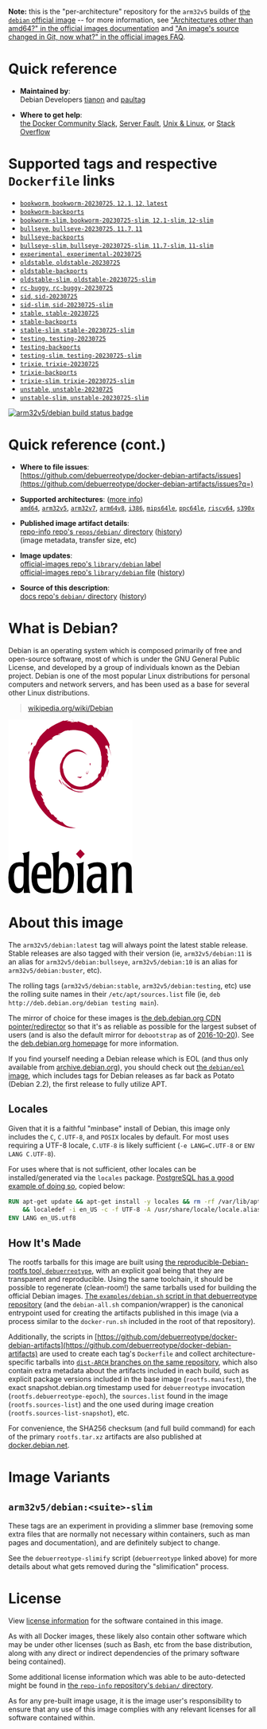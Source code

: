 <!--

********************************************************************************

WARNING:

    DO NOT EDIT "debian/README.md"

    IT IS AUTO-GENERATED

    (from the other files in "debian/" combined with a set of templates)

********************************************************************************

-->

**Note:** this is the "per-architecture" repository for the `arm32v5` builds of [the `debian` official image](https://hub.docker.com/_/debian) -- for more information, see ["Architectures other than amd64?" in the official images documentation](https://github.com/docker-library/official-images#architectures-other-than-amd64) and ["An image's source changed in Git, now what?" in the official images FAQ](https://github.com/docker-library/faq#an-images-source-changed-in-git-now-what).

# Quick reference

-	**Maintained by**:  
	Debian Developers [tianon](https://qa.debian.org/developer.php?login=tianon) and [paultag](https://qa.debian.org/developer.php?login=paultag)

-	**Where to get help**:  
	[the Docker Community Slack](https://dockr.ly/comm-slack), [Server Fault](https://serverfault.com/help/on-topic), [Unix & Linux](https://unix.stackexchange.com/help/on-topic), or [Stack Overflow](https://stackoverflow.com/help/on-topic)

# Supported tags and respective `Dockerfile` links

-	[`bookworm`, `bookworm-20230725`, `12.1`, `12`, `latest`](https://github.com/debuerreotype/docker-debian-artifacts/blob/56ed7dc21f7a4b1a9fe6e625ec319902dc5c6d73/bookworm/Dockerfile)
-	[`bookworm-backports`](https://github.com/debuerreotype/docker-debian-artifacts/blob/56ed7dc21f7a4b1a9fe6e625ec319902dc5c6d73/bookworm/backports/Dockerfile)
-	[`bookworm-slim`, `bookworm-20230725-slim`, `12.1-slim`, `12-slim`](https://github.com/debuerreotype/docker-debian-artifacts/blob/56ed7dc21f7a4b1a9fe6e625ec319902dc5c6d73/bookworm/slim/Dockerfile)
-	[`bullseye`, `bullseye-20230725`, `11.7`, `11`](https://github.com/debuerreotype/docker-debian-artifacts/blob/56ed7dc21f7a4b1a9fe6e625ec319902dc5c6d73/bullseye/Dockerfile)
-	[`bullseye-backports`](https://github.com/debuerreotype/docker-debian-artifacts/blob/56ed7dc21f7a4b1a9fe6e625ec319902dc5c6d73/bullseye/backports/Dockerfile)
-	[`bullseye-slim`, `bullseye-20230725-slim`, `11.7-slim`, `11-slim`](https://github.com/debuerreotype/docker-debian-artifacts/blob/56ed7dc21f7a4b1a9fe6e625ec319902dc5c6d73/bullseye/slim/Dockerfile)
-	[`experimental`, `experimental-20230725`](https://github.com/debuerreotype/docker-debian-artifacts/blob/56ed7dc21f7a4b1a9fe6e625ec319902dc5c6d73/experimental/Dockerfile)
-	[`oldstable`, `oldstable-20230725`](https://github.com/debuerreotype/docker-debian-artifacts/blob/56ed7dc21f7a4b1a9fe6e625ec319902dc5c6d73/oldstable/Dockerfile)
-	[`oldstable-backports`](https://github.com/debuerreotype/docker-debian-artifacts/blob/56ed7dc21f7a4b1a9fe6e625ec319902dc5c6d73/oldstable/backports/Dockerfile)
-	[`oldstable-slim`, `oldstable-20230725-slim`](https://github.com/debuerreotype/docker-debian-artifacts/blob/56ed7dc21f7a4b1a9fe6e625ec319902dc5c6d73/oldstable/slim/Dockerfile)
-	[`rc-buggy`, `rc-buggy-20230725`](https://github.com/debuerreotype/docker-debian-artifacts/blob/56ed7dc21f7a4b1a9fe6e625ec319902dc5c6d73/rc-buggy/Dockerfile)
-	[`sid`, `sid-20230725`](https://github.com/debuerreotype/docker-debian-artifacts/blob/56ed7dc21f7a4b1a9fe6e625ec319902dc5c6d73/sid/Dockerfile)
-	[`sid-slim`, `sid-20230725-slim`](https://github.com/debuerreotype/docker-debian-artifacts/blob/56ed7dc21f7a4b1a9fe6e625ec319902dc5c6d73/sid/slim/Dockerfile)
-	[`stable`, `stable-20230725`](https://github.com/debuerreotype/docker-debian-artifacts/blob/56ed7dc21f7a4b1a9fe6e625ec319902dc5c6d73/stable/Dockerfile)
-	[`stable-backports`](https://github.com/debuerreotype/docker-debian-artifacts/blob/56ed7dc21f7a4b1a9fe6e625ec319902dc5c6d73/stable/backports/Dockerfile)
-	[`stable-slim`, `stable-20230725-slim`](https://github.com/debuerreotype/docker-debian-artifacts/blob/56ed7dc21f7a4b1a9fe6e625ec319902dc5c6d73/stable/slim/Dockerfile)
-	[`testing`, `testing-20230725`](https://github.com/debuerreotype/docker-debian-artifacts/blob/56ed7dc21f7a4b1a9fe6e625ec319902dc5c6d73/testing/Dockerfile)
-	[`testing-backports`](https://github.com/debuerreotype/docker-debian-artifacts/blob/56ed7dc21f7a4b1a9fe6e625ec319902dc5c6d73/testing/backports/Dockerfile)
-	[`testing-slim`, `testing-20230725-slim`](https://github.com/debuerreotype/docker-debian-artifacts/blob/56ed7dc21f7a4b1a9fe6e625ec319902dc5c6d73/testing/slim/Dockerfile)
-	[`trixie`, `trixie-20230725`](https://github.com/debuerreotype/docker-debian-artifacts/blob/56ed7dc21f7a4b1a9fe6e625ec319902dc5c6d73/trixie/Dockerfile)
-	[`trixie-backports`](https://github.com/debuerreotype/docker-debian-artifacts/blob/56ed7dc21f7a4b1a9fe6e625ec319902dc5c6d73/trixie/backports/Dockerfile)
-	[`trixie-slim`, `trixie-20230725-slim`](https://github.com/debuerreotype/docker-debian-artifacts/blob/56ed7dc21f7a4b1a9fe6e625ec319902dc5c6d73/trixie/slim/Dockerfile)
-	[`unstable`, `unstable-20230725`](https://github.com/debuerreotype/docker-debian-artifacts/blob/56ed7dc21f7a4b1a9fe6e625ec319902dc5c6d73/unstable/Dockerfile)
-	[`unstable-slim`, `unstable-20230725-slim`](https://github.com/debuerreotype/docker-debian-artifacts/blob/56ed7dc21f7a4b1a9fe6e625ec319902dc5c6d73/unstable/slim/Dockerfile)

[![arm32v5/debian build status badge](https://img.shields.io/jenkins/s/https/doi-janky.infosiftr.net/job/multiarch/job/arm32v5/job/debian.svg?label=arm32v5/debian%20%20build%20job)](https://doi-janky.infosiftr.net/job/multiarch/job/arm32v5/job/debian/)

# Quick reference (cont.)

-	**Where to file issues**:  
	[https://github.com/debuerreotype/docker-debian-artifacts/issues](https://github.com/debuerreotype/docker-debian-artifacts/issues?q=)

-	**Supported architectures**: ([more info](https://github.com/docker-library/official-images#architectures-other-than-amd64))  
	[`amd64`](https://hub.docker.com/r/amd64/debian/), [`arm32v5`](https://hub.docker.com/r/arm32v5/debian/), [`arm32v7`](https://hub.docker.com/r/arm32v7/debian/), [`arm64v8`](https://hub.docker.com/r/arm64v8/debian/), [`i386`](https://hub.docker.com/r/i386/debian/), [`mips64le`](https://hub.docker.com/r/mips64le/debian/), [`ppc64le`](https://hub.docker.com/r/ppc64le/debian/), [`riscv64`](https://hub.docker.com/r/riscv64/debian/), [`s390x`](https://hub.docker.com/r/s390x/debian/)

-	**Published image artifact details**:  
	[repo-info repo's `repos/debian/` directory](https://github.com/docker-library/repo-info/blob/master/repos/debian) ([history](https://github.com/docker-library/repo-info/commits/master/repos/debian))  
	(image metadata, transfer size, etc)

-	**Image updates**:  
	[official-images repo's `library/debian` label](https://github.com/docker-library/official-images/issues?q=label%3Alibrary%2Fdebian)  
	[official-images repo's `library/debian` file](https://github.com/docker-library/official-images/blob/master/library/debian) ([history](https://github.com/docker-library/official-images/commits/master/library/debian))

-	**Source of this description**:  
	[docs repo's `debian/` directory](https://github.com/docker-library/docs/tree/master/debian) ([history](https://github.com/docker-library/docs/commits/master/debian))

# What is Debian?

Debian is an operating system which is composed primarily of free and open-source software, most of which is under the GNU General Public License, and developed by a group of individuals known as the Debian project. Debian is one of the most popular Linux distributions for personal computers and network servers, and has been used as a base for several other Linux distributions.

> [wikipedia.org/wiki/Debian](https://en.wikipedia.org/wiki/Debian)

![logo](https://raw.githubusercontent.com/docker-library/docs/b449be7df57e9ed9086bb5821bfb5d6cdc5d67a4/debian/logo.png)

# About this image

The `arm32v5/debian:latest` tag will always point the latest stable release. Stable releases are also tagged with their version (ie, `arm32v5/debian:11` is an alias for `arm32v5/debian:bullseye`, `arm32v5/debian:10` is an alias for `arm32v5/debian:buster`, etc).

The rolling tags (`arm32v5/debian:stable`, `arm32v5/debian:testing`, etc) use the rolling suite names in their `/etc/apt/sources.list` file (ie, `deb http://deb.debian.org/debian testing main`).

The mirror of choice for these images is [the deb.debian.org CDN pointer/redirector](https://deb.debian.org) so that it's as reliable as possible for the largest subset of users (and is also the default mirror for `debootstrap` as of [2016-10-20](https://anonscm.debian.org/cgit/d-i/debootstrap.git/commit/?id=9e8bc60ad1ccf3a25ce7890526b70059f3e770de)). See the [deb.debian.org homepage](https://deb.debian.org) for more information.

If you find yourself needing a Debian release which is EOL (and thus only available from [archive.debian.org](http://archive.debian.org)), you should check out [the `debian/eol` image](https://hub.docker.com/r/debian/eol/), which includes tags for Debian releases as far back as Potato (Debian 2.2), the first release to fully utilize APT.

## Locales

Given that it is a faithful "minbase" install of Debian, this image only includes the `C`, `C.UTF-8`, and `POSIX` locales by default. For most uses requiring a UTF-8 locale, `C.UTF-8` is likely sufficient (`-e LANG=C.UTF-8` or `ENV LANG C.UTF-8`).

For uses where that is not sufficient, other locales can be installed/generated via the `locales` package. [PostgreSQL has a good example of doing so](https://github.com/docker-library/postgres/blob/69bc540ecfffecce72d49fa7e4a46680350037f9/9.6/Dockerfile#L21-L24), copied below:

```dockerfile
RUN apt-get update && apt-get install -y locales && rm -rf /var/lib/apt/lists/* \
	&& localedef -i en_US -c -f UTF-8 -A /usr/share/locale/locale.alias en_US.UTF-8
ENV LANG en_US.utf8
```

## How It's Made

The rootfs tarballs for this image are built using [the reproducible-Debian-rootfs tool, `debuerreotype`](https://github.com/debuerreotype/debuerreotype), with an explicit goal being that they are transparent and reproducible. Using the same toolchain, it should be possible to regenerate (clean-room!) the same tarballs used for building the official Debian images. [The `examples/debian.sh` script in that debuerreotype repository](https://github.com/debuerreotype/debuerreotype/blob/master/examples/debian.sh) (and the `debian-all.sh` companion/wrapper) is the canonical entrypoint used for creating the artifacts published in this image (via a process similar to the `docker-run.sh` included in the root of that repository).

Additionally, the scripts in [https://github.com/debuerreotype/docker-debian-artifacts](https://github.com/debuerreotype/docker-debian-artifacts) are used to create each tag's `Dockerfile` and collect architecture-specific tarballs into [`dist-ARCH` branches on the same repository](https://github.com/debuerreotype/docker-debian-artifacts/branches), which also contain extra metadata about the artifacts included in each build, such as explicit package versions included in the base image (`rootfs.manifest`), the exact snapshot.debian.org timestamp used for `debuerreotype` invocation (`rootfs.debuerreotype-epoch`), the `sources.list` found in the image (`rootfs.sources-list`) and the one used during image creation (`rootfs.sources-list-snapshot`), etc.

For convenience, the SHA256 checksum (and full build command) for each of the primary `rootfs.tar.xz` artifacts are also published at [docker.debian.net](https://docker.debian.net/).

# Image Variants

## `arm32v5/debian:<suite>-slim`

These tags are an experiment in providing a slimmer base (removing some extra files that are normally not necessary within containers, such as man pages and documentation), and are definitely subject to change.

See the `debuerreotype-slimify` script (`debuerreotype` linked above) for more details about what gets removed during the "slimification" process.

# License

View [license information](https://www.debian.org/social_contract#guidelines) for the software contained in this image.

As with all Docker images, these likely also contain other software which may be under other licenses (such as Bash, etc from the base distribution, along with any direct or indirect dependencies of the primary software being contained).

Some additional license information which was able to be auto-detected might be found in [the `repo-info` repository's `debian/` directory](https://github.com/docker-library/repo-info/tree/master/repos/debian).

As for any pre-built image usage, it is the image user's responsibility to ensure that any use of this image complies with any relevant licenses for all software contained within.
